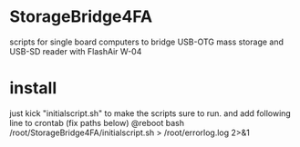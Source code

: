 # StorageBridge4FA
scripts for single board computers to bridge USB-OTG mass storage and USB-SD reader with FlashAir W-04


# install
just kick "initialscript.sh" to make the scripts sure to run.
and add following line to crontab (fix paths below)
@reboot bash /root/StorageBridge4FA/initialscript.sh > /root/errorlog.log 2>&1
